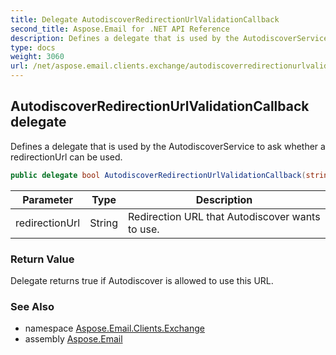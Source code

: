 ```yaml
---
title: Delegate AutodiscoverRedirectionUrlValidationCallback
second_title: Aspose.Email for .NET API Reference
description: Defines a delegate that is used by the AutodiscoverService to ask whether a redirectionUrl can be used
type: docs
weight: 3060
url: /net/aspose.email.clients.exchange/autodiscoverredirectionurlvalidationcallback/
---
```

## AutodiscoverRedirectionUrlValidationCallback delegate

Defines a delegate that is used by the AutodiscoverService to ask whether a redirectionUrl can be used.

```csharp
public delegate bool AutodiscoverRedirectionUrlValidationCallback(string redirectionUrl);
```

| Parameter | Type | Description |
| --- | --- | --- |
| redirectionUrl | String | Redirection URL that Autodiscover wants to use. |

### Return Value

Delegate returns true if Autodiscover is allowed to use this URL.

### See Also

* namespace [Aspose.Email.Clients.Exchange](../../aspose.email.clients.exchange/)
* assembly [Aspose.Email](../../)


